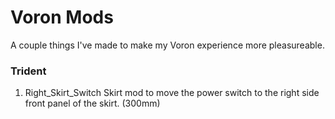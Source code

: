 # Voron Mods

A couple things I've made to make my Voron experience more pleasureable.

### Trident

1) Right_Skirt_Switch Skirt mod to move the power switch to the right side front panel of the skirt. (300mm)


